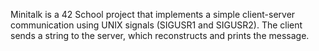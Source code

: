 Minitalk is a 42 School project that implements a simple client-server communication using UNIX signals (SIGUSR1 and SIGUSR2). The client sends a string to the server, which reconstructs and prints the message.